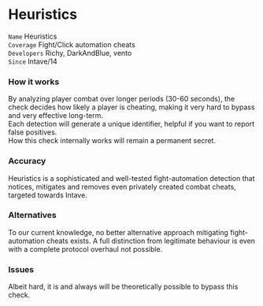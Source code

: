 # Heuristics

`Name` Heuristics<br>
`Coverage` Fight/Click automation cheats<br>
`Developers` Richy, DarkAndBlue, vento<br>
`Since` Intave/14<br>

### How it works
By analyzing player combat over longer periods (30-60 seconds), the check decides how likely a player is cheating, making it very hard to bypass and very effective long-term.<br>
Each detection will generate a unique identifier, helpful if you want to report false positives.<br>
How this check internally works will remain a permanent secret.<br>
### Accuracy
Heuristics is a sophisticated and well-tested fight-automation detection that notices, mitigates and removes even privately created combat cheats, targeted towards Intave.
### Alternatives
To our current knowledge, no better alternative approach mitigating fight-automation cheats exists.
A full distinction from legitimate behaviour is even with a complete protocol overhaul not possible.
### Issues
Albeit hard, it is and always will be theoretically possible to bypass this check.